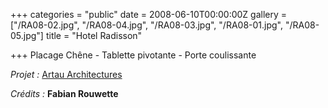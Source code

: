 +++
categories = "public"
date = 2008-06-10T00:00:00Z
gallery = ["/RA08-02.jpg", "/RA08-04.jpg", "/RA08-03.jpg", "/RA08-01.jpg", "/RA08-05.jpg"]
title = "Hotel Radisson"

+++
Placage Chêne - Tablette pivotante - Porte coulissante

_Projet :_ [Artau Architectures](https://www.artau.be/0132/fr/Accueil)

_Crédits :_ **Fabian Rouwette**